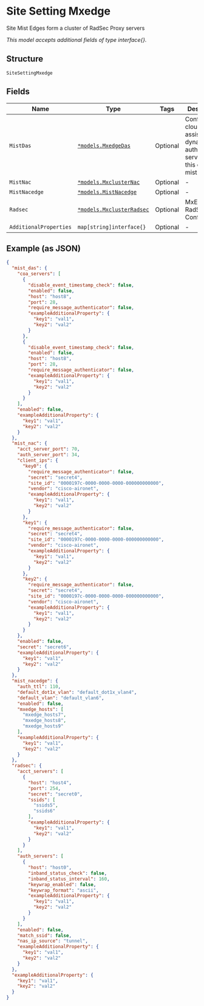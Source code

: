 
# Site Setting Mxedge

Site Mist Edges form a cluster of RadSec Proxy servers

*This model accepts additional fields of type interface{}.*

## Structure

`SiteSettingMxedge`

## Fields

| Name | Type | Tags | Description |
|  --- | --- | --- | --- |
| `MistDas` | [`*models.MxedgeDas`](../../doc/models/mxedge-das.md) | Optional | Configure cloud-assisted dynamic authorization service on this cluster of mist edges |
| `MistNac` | [`*models.MxclusterNac`](../../doc/models/mxcluster-nac.md) | Optional | - |
| `MistNacedge` | [`*models.MistNacedge`](../../doc/models/mist-nacedge.md) | Optional | - |
| `Radsec` | [`*models.MxclusterRadsec`](../../doc/models/mxcluster-radsec.md) | Optional | MxEdge RadSec Configuration |
| `AdditionalProperties` | `map[string]interface{}` | Optional | - |

## Example (as JSON)

```json
{
  "mist_das": {
    "coa_servers": [
      {
        "disable_event_timestamp_check": false,
        "enabled": false,
        "host": "host8",
        "port": 28,
        "require_message_authenticator": false,
        "exampleAdditionalProperty": {
          "key1": "val1",
          "key2": "val2"
        }
      },
      {
        "disable_event_timestamp_check": false,
        "enabled": false,
        "host": "host8",
        "port": 28,
        "require_message_authenticator": false,
        "exampleAdditionalProperty": {
          "key1": "val1",
          "key2": "val2"
        }
      }
    ],
    "enabled": false,
    "exampleAdditionalProperty": {
      "key1": "val1",
      "key2": "val2"
    }
  },
  "mist_nac": {
    "acct_server_port": 70,
    "auth_server_port": 34,
    "client_ips": {
      "key0": {
        "require_message_authenticator": false,
        "secret": "secret4",
        "site_id": "0000197c-0000-0000-0000-000000000000",
        "vendor": "cisco-aironet",
        "exampleAdditionalProperty": {
          "key1": "val1",
          "key2": "val2"
        }
      },
      "key1": {
        "require_message_authenticator": false,
        "secret": "secret4",
        "site_id": "0000197c-0000-0000-0000-000000000000",
        "vendor": "cisco-aironet",
        "exampleAdditionalProperty": {
          "key1": "val1",
          "key2": "val2"
        }
      },
      "key2": {
        "require_message_authenticator": false,
        "secret": "secret4",
        "site_id": "0000197c-0000-0000-0000-000000000000",
        "vendor": "cisco-aironet",
        "exampleAdditionalProperty": {
          "key1": "val1",
          "key2": "val2"
        }
      }
    },
    "enabled": false,
    "secret": "secret6",
    "exampleAdditionalProperty": {
      "key1": "val1",
      "key2": "val2"
    }
  },
  "mist_nacedge": {
    "auth_ttl": 110,
    "default_dot1x_vlan": "default_dot1x_vlan4",
    "default_vlan": "default_vlan6",
    "enabled": false,
    "mxedge_hosts": [
      "mxedge_hosts7",
      "mxedge_hosts8",
      "mxedge_hosts9"
    ],
    "exampleAdditionalProperty": {
      "key1": "val1",
      "key2": "val2"
    }
  },
  "radsec": {
    "acct_servers": [
      {
        "host": "host4",
        "port": 254,
        "secret": "secret0",
        "ssids": [
          "ssids5",
          "ssids6"
        ],
        "exampleAdditionalProperty": {
          "key1": "val1",
          "key2": "val2"
        }
      }
    ],
    "auth_servers": [
      {
        "host": "host0",
        "inband_status_check": false,
        "inband_status_interval": 160,
        "keywrap_enabled": false,
        "keywrap_format": "ascii",
        "exampleAdditionalProperty": {
          "key1": "val1",
          "key2": "val2"
        }
      }
    ],
    "enabled": false,
    "match_ssid": false,
    "nas_ip_source": "tunnel",
    "exampleAdditionalProperty": {
      "key1": "val1",
      "key2": "val2"
    }
  },
  "exampleAdditionalProperty": {
    "key1": "val1",
    "key2": "val2"
  }
}
```


